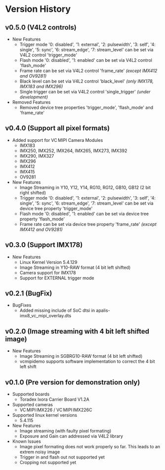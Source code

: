 # Version History

## v0.5.0 (V4L2 controls)
  * New Features
    * Trigger mode '0: disabled', '1: external', '2: pulsewidth', '3: self', '4: single', '5: sync', '6: stream_edge', '7: stream_level' can be set via V4L2 control 'trigger_mode'
    * Flash mode '0: disabled', '1: enabled' can be set via V4L2 control 'flash_mode'
    * Frame rate can be set via V4L2 control 'frame_rate' *(except IMX412 and OV9281)*
    * Black level can be set via V4L2 control 'black_level' *(only IMX178, IMX183 and IMX296)*
    * Single trigger can be set via V4L2 control 'single_trigger' *(under development)*
  * Removed Features
    * Removed device tree properties 'trigger_mode', 'flash_mode' and 'frame_rate'    

## v0.4.0 (Support all pixel formats)
  * Added support for VC MIPI Camera Modules
      * IMX183
      * IMX250, IMX252, IMX264, IMX265, IMX273, IMX392
      * IMX290, IMX327
      * IMX296
      * IMX412
      * IMX415
      * OV9281
  * New Features
    * Image Streaming in Y10, Y12, Y14, RG10, RG12, GB10, GB12 (2 bit right shifted)
    * Trigger mode '0: disabled', '1: external', '2: pulsewidth', '3: self', '4: single', '5: sync', '6: stream_edge', '7: stream_level' can be set via device tree property 'trigger_mode'
    * Flash mode '0: disabled', '1: enabled' can be set via device tree property 'flash_mode'
    * Frame rate can be set via device tree property 'frame_rate' *(except IMX412 and OV9281)*

## v0.3.0 (Support IMX178)
  * New Features
    * Linux Kernel Version 5.4.129
    * Image Streaming in Y10-RAW format (4 bit left shifted)
    * Camera support for IMX178
    * Support for EXTERNAL trigger mode

## v0.2.1 (BugFix)
  * BugFixes
    * Added missing include of SoC dtsi in apalis-imx8_vc_mipi_overlay.dts

## v0.2.0 (Image streaming with 4 bit left shifted image)
  * New Features
    * Image Streaming in SGBRG10-RAW format (4 bit left shifted)
    * vcmipidemo supports software implementation to correct the 4 bit left shift

## v0.1.0 (Pre version for demonstration only)
  * Supported boards
    * Toradex Ixora Carrier Board V1.2A
  * Supported cameras
    * VC MIPI IMX226 / VC MIPI IMX226C
  * Supported linux kernel versions
    * 5.4.115
  * New Features
    * Image streaming (with faulty pixel formating)
    * Exposure and Gain can addressed via V4L2 library
  * Known Issues
    * Image pixel formating does not work properly so far. This leads to an extrem noisy image
    * Trigger in and flash out not supported yet
    * Cropping not supported yet
